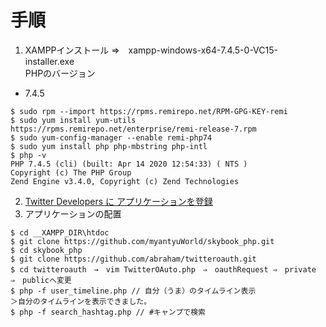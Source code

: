 # 手順
1. XAMPPインストール ⇒　xampp-windows-x64-7.4.5-0-VC15-installer.exe  
PHPのバージョン  
* 7.4.5
```
$ sudo rpm --import https://rpms.remirepo.net/RPM-GPG-KEY-remi
$ sudo yum install yum-utils https://rpms.remirepo.net/enterprise/remi-release-7.rpm
$ sudo yum-config-manager --enable remi-php74
$ sudo yum install php php-mbstring php-intl
$ php -v
PHP 7.4.5 (cli) (built: Apr 14 2020 12:54:33) ( NTS )
Copyright (c) The PHP Group
Zend Engine v3.4.0, Copyright (c) Zend Technologies
```
2. [Twitter Developers に アプリケーションを登録](https://developer.twitter.com/en)
3. アプリケーションの配置
```
$ cd __XAMPP_DIR\htdoc
$ git clone https://github.com/myantyuWorld/skybook_php.git
$ cd skybook_php
$ git clone https://github.com/abraham/twitteroauth.git
$ cd twitteroauth　→　vim TwitterOAuto.php　⇒　oauthRequest ⇒　private　⇒　publicへ変更
$ php -f user_timeline.php // 自分（うま）のタイムライン表示
＞自分のタイムラインを表示できました。
$ php -f search_hashtag.php // #キャンプで検索
```
